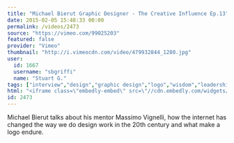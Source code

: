 ```yaml
---
title: "Michael Bierut Graphic Designer - The Creative Influence Ep.13"
date: 2015-02-05 15:48:33 00:00
permalink: /videos/2473
source: "https://vimeo.com/99025203"
featured: false
provider: "Vimeo"
thumbnail: "http://i.vimeocdn.com/video/479932844_1280.jpg"
user:
  id: 1667
  username: "sbgriffi"
  name: "Stuart G."
tags: ["interview","design","graphic design","logo","wisdom","leadership","massimo vignelli","experience","massimo","veteran"]
html: "<iframe class=\"embedly-embed\" src=\"//cdn.embedly.com/widgets/media.html?src=http%3A%2F%2Fplayer.vimeo.com%2Fvideo%2F99025203&wmode=transparent&src_secure=1&url=http%3A%2F%2Fvimeo.com%2F99025203&image=http%3A%2F%2Fi.vimeocdn.com%2Fvideo%2F479932844_1280.jpg&key=daaebf4d9cdd46779200162d0ca86e20&type=text%2Fhtml&schema=vimeo\" width=\"1280\" height=\"720\" scrolling=\"no\" frameborder=\"0\" allowfullscreen></iframe>"
id: 2473
---
```


Michael Bierut talks about his mentor Massimo Vignelli, how the internet has changed the way we do design work in the 20th century and what make a logo endure.